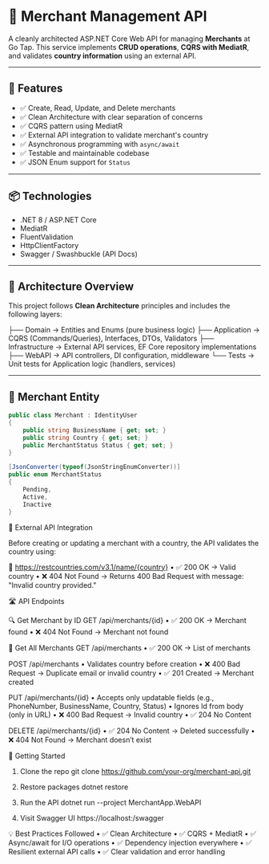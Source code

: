 # 🏪 Merchant Management API

A cleanly architected ASP.NET Core Web API for managing **Merchants** at Go Tap. This service implements **CRUD operations**, **CQRS with MediatR**, and validates **country information** using an external API.

---

## 🚀 Features

- ✅ Create, Read, Update, and Delete merchants
- ✅ Clean Architecture with clear separation of concerns
- ✅ CQRS pattern using MediatR
- ✅ External API integration to validate merchant's country
- ✅ Asynchronous programming with `async/await`
- ✅ Testable and maintainable codebase
- ✅ JSON Enum support for `Status`

---

## 📦 Technologies

- .NET 8 / ASP.NET Core
- MediatR
- FluentValidation
- HttpClientFactory
- Swagger / Swashbuckle (API Docs)

---

## 🧱 Architecture Overview

This project follows **Clean Architecture** principles and includes the following layers:

├── Domain → Entities and Enums (pure business logic)
├── Application → CQRS (Commands/Queries), Interfaces, DTOs, Validators
├── Infrastructure → External API services, EF Core repository implementations
├── WebAPI → API controllers, DI configuration, middleware
└── Tests → Unit tests for Application logic (handlers, services)

---

## 🧾 Merchant Entity

```csharp
public class Merchant : IdentityUser
{
    public string BusinessName { get; set; }
    public string Country { get; set; }
    public MerchantStatus Status { get; set; }
}

[JsonConverter(typeof(JsonStringEnumConverter))]
public enum MerchantStatus
{
    Pending,
    Active,
    Inactive
}
```

📡 External API Integration

Before creating or updating a merchant with a country, the API validates the country using:

🔗 https://restcountries.com/v3.1/name/{country}
• ✅ 200 OK → Valid country
• ❌ 404 Not Found → Returns 400 Bad Request with message: "Invalid country provided."

🛣️ API Endpoints

🔍 Get Merchant by ID
GET /api/merchants/{id}
• ✅ 200 OK → Merchant found
• ❌ 404 Not Found → Merchant not found

📃 Get All Merchants
GET /api/merchants
• ✅ 200 OK → List of merchants

POST /api/merchants
• Validates country before creation
• ❌ 400 Bad Request → Duplicate email or invalid country
• ✅ 201 Created → Merchant created

PUT /api/merchants/{id}
• Accepts only updatable fields (e.g., PhoneNumber, BusinessName, Country, Status)
• Ignores Id from body (only in URL)
• ❌ 400 Bad Request → Invalid country
• ✅ 204 No Content

DELETE /api/merchants/{id}
• ✅ 204 No Content → Deleted successfully
• ❌ 404 Not Found → Merchant doesn’t exist

🔧 Getting Started

1. Clone the repo
   git clone https://github.com/your-org/merchant-api.git

2. Restore packages
   dotnet restore

3. Run the API
   dotnet run --project MerchantApp.WebAPI

4. Visit Swagger UI
   https://localhost:<port>/swagger

💡 Best Practices Followed
• ✅ Clean Architecture
• ✅ CQRS + MediatR
• ✅ Async/await for I/O operations
• ✅ Dependency injection everywhere
• ✅ Resilient external API calls
• ✅ Clear validation and error handling
